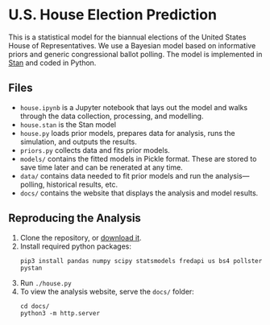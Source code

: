 # U.S. House Election Prediction
This is a statistical model for the biannual elections of the United States House of Representatives.  We use a Bayesian model based on informative priors and generic congressional ballot polling.  The model is implemented in [Stan](http://mc-stan.org) and coded in Python.

## Files

- `house.ipynb` is a Jupyter notebook that lays out the model and walks through the data collection, processing, and modelling.
- `house.stan` is the Stan model 
- `house.py` loads prior models, prepares data for analysis, runs the simulation, and outputs the results.
- `priors.py` collects data and fits prior models.
- `models/` contains the fitted models in Pickle format. These are stored to save time later and can be renerated at any time.
- `data/` contains data needed to fit prior models and run the analysis—polling, historical results, etc.
- `docs/` contains the website that displays the analysis and model results.

## Reproducing the Analysis

1. Clone the repository, or [download it](https://github.com/CoryMcCartan/us-house/archive/master.zip).
1. Install required python packages:
    ```
    pip3 install pandas numpy scipy statsmodels fredapi us bs4 pollster pystan
    ```
1. Run `./house.py`
1. To view the analysis website, serve the `docs/` folder:
    ```
    cd docs/
    python3 -m http.server
    ```
